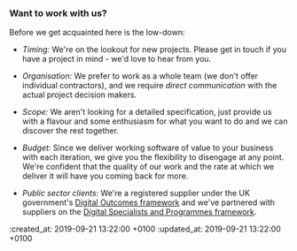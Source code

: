<div id="working-together" markdown="1">

### Want to work with us?

Before we get acquainted here is the low-down:

* *Timing:* We're on the lookout for new projects. Please get in touch if you have a project in mind - we'd love to hear from you.

* *Organisation:* We prefer to work as a whole team (we don't offer individual contractors), and we require <em>direct communication</em> with the actual project decision makers.

* *Scope:* We aren't looking for a detailed specification, just provide us with a flavour and some enthusiasm for what you want to do and we can discover the rest together.

* *Budget:* Since we deliver working software of value to your business with each iteration, we give you the flexibility to disengage at any point. We're confident that the quality of our work and the rate at which we deliver it will have you coming back for more.

* *Public sector clients:* We're a registered supplier under the UK government's [Digital Outcomes framework](https://www.crowncommercial.gov.uk/agreements/RM1043.8) and we've partnered with suppliers on the [Digital Specialists and Programmes framework](https://www.crowncommercial.gov.uk/agreements/RM6263).

</div>

:created_at: 2019-09-21 13:22:00 +0100
:updated_at: 2019-09-21 13:22:00 +0100
